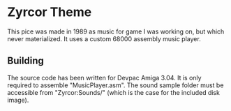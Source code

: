 # Zyrcor Theme

This pice was made in 1989 as music for game I was working on, but which never
materialized. It uses a custom 68000 assembly music player.

## Building

The source code has been written for Devpac Amiga 3.04. It is only required to
assemble "MusicPlayer.asm". The sound sample folder must be accessible from
"Zyrcor:Sounds/" (which is the case for the included disk image).

